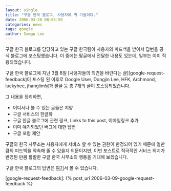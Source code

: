 ```yaml
---
layout: single
title: "구글 한국 블로그, 사용자에 귀 기울이다."
date: 2006-03-20 08:05:59
categories: news
tags: google
author: Samgu Lee
---
```


구글 한국 블로그를 담당하고 있는 구글 한국팀이 사용자의 피드백을 받아서 답변을 공식 블로그에 포스팅했습니다. 이 중에는 팔글에서 전달한 내용도 있는데, 일부는 이미 적용되었습니다.

구글 한국 블로그에 지난 3월 8일 [사용자들의 의견을 바란다는 글][google-request-feedback]이 포스팅 된 이후로 Google User, Dongjin Lee, HFK, Archmond, luckyhee, jhanglim님과 팔글 등 총 7개의 글이 포스팅되었습니다.

그 내용을 정리하면,

- 어디서나 볼 수 있는 글들은 지양
- 구글 서비스의 한글화
- 구글 한글 블로그에 관련 링크, Links to this post, 이메일링크 추가
- 이미 얘기되었던 버그에 대한 답변
- 구글 포럼 제안

구글의 한국 사무소는 사용자에게 서비스 할 수 있는 권한이 한정되어 있기 때문에 얼만큼의 피드백을 약속해 줄 수 있을지 의문이지만, 이번 포스트로 적극적인 서비스 의지가 반영된 만큼 활발한 구글 한국 사무소의 행동을 기대해 보겠습니다.

구글 한국 블로그의 답변은 [여기](http://googlekoreablog.blogspot.com/2006/03/blog-post_20.html)서 볼 수 있습니다.

[google-request-feedback]: {% post_url 2006-03-09-google-request-feedback %}
